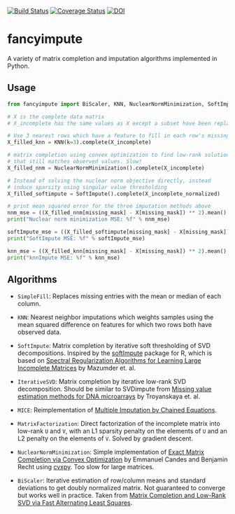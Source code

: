 [![Build Status](https://travis-ci.org/hammerlab/fancyimpute.svg?branch=master)](https://travis-ci.org/hammerlab/fancyimpute) [![Coverage Status](https://coveralls.io/repos/github/hammerlab/fancyimpute/badge.svg?branch=master)](https://coveralls.io/github/hammerlab/fancyimpute?branch=master) [![DOI](https://zenodo.org/badge/18834/hammerlab/fancyimpute.svg)](https://zenodo.org/badge/latestdoi/18834/hammerlab/fancyimpute)

# fancyimpute

A variety of matrix completion and imputation algorithms implemented in Python.

## Usage

```python
from fancyimpute import BiScaler, KNN, NuclearNormMinimization, SoftImpute

# X is the complete data matrix
# X_incomplete has the same values as X except a subset have been replace with NaN

# Use 3 nearest rows which have a feature to fill in each row's missing features
X_filled_knn = KNN(k=3).complete(X_incomplete)

# matrix completion using convex optimization to find low-rank solution
# that still matches observed values. Slow!
X_filled_nnm = NuclearNormMinimization().complete(X_incomplete)

# Instead of solving the nuclear norm objective directly, instead
# induce sparsity using singular value thresholding
X_filled_softimpute = SoftImpute().complete(X_incomplete_normalized)

# print mean squared error for the three imputation methods above
nnm_mse = ((X_filled_nnm[missing_mask] - X[missing_mask]) ** 2).mean()
print("Nuclear norm minimization MSE: %f" % nnm_mse)

softImpute_mse = ((X_filled_softimpute[missing_mask] - X[missing_mask]) ** 2).mean()
print("SoftImpute MSE: %f" % softImpute_mse)

knn_mse = ((X_filled_knn[missing_mask] - X[missing_mask]) ** 2).mean()
print("knnImpute MSE: %f" % knn_mse)
```

## Algorithms

* `SimpleFill`: Replaces missing entries with the mean or median of each column.

* `KNN`: Nearest neighbor imputations which weights samples using the mean squared difference
on features for which two rows both have observed data.

* `SoftImpute`: Matrix completion by iterative soft thresholding of SVD decompositions. Inspired by the [softImpute](https://web.stanford.edu/~hastie/swData/softImpute/vignette.html) package for R, which is based on [Spectral Regularization Algorithms for Learning Large Incomplete Matrices](http://web.stanford.edu/~hastie/Papers/mazumder10a.pdf) by Mazumder et. al.

* `IterativeSVD`: Matrix completion by iterative low-rank SVD decomposition. Should be similar to SVDimpute from [Missing value estimation methods for DNA microarrays](http://www.ncbi.nlm.nih.gov/pubmed/11395428) by Troyanskaya et. al.

* `MICE`: Reimplementation of [Multiple Imputation by Chained Equations](http://www.ncbi.nlm.nih.gov/pmc/articles/PMC3074241/).

* `MatrixFactorization`: Direct factorization of the incomplete matrix into low-rank `U` and `V`, with an L1 sparsity penalty on the elements of `U` and an L2 penalty on the elements of `V`. Solved by gradient descent.

* `NuclearNormMinimization`: Simple implementation of [Exact Matrix Completion via Convex Optimization](http://statweb.stanford.edu/~candes/papers/MatrixCompletion.pdf
) by Emmanuel Candes and Benjamin Recht using [cvxpy](http://www.cvxpy.org/en/latest/). Too slow for large matrices.

* `BiScaler`: Iterative estimation of row/column means and standard deviations to get doubly normalized
matrix. Not guaranteed to converge but works well in practice. Taken from [Matrix Completion and Low-Rank SVD via Fast Alternating Least Squares](http://arxiv.org/abs/1410.2596).

